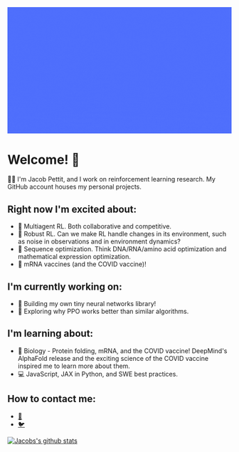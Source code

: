 ![banner](assets/banner-5s.gif)

# Welcome! 👋

👨‍💻 I'm Jacob Pettit, and I work on reinforcement learning research. My GitHub account houses my personal projects. 

## Right now I'm excited about:

- 🤖 Multiagent RL. Both collaborative and competitive.
- 💪 Robust RL. Can we make RL handle changes in its environment, such as noise in observations and in environment dynamics?
- 🧬 Sequence optimization. Think DNA/RNA/amino acid optimization and mathematical expression optimization.
- 💉 mRNA vaccines (and the COVID vaccine)!

## I'm currently working on:

- 🧠 Building my own tiny neural networks library!
- 🤔 Exploring why PPO works better than similar algorithms.

## I'm learning about:

- 🔬 Biology - Protein folding, mRNA, and the COVID vaccine! DeepMind's AlphaFold release and the exciting science of the COVID vaccine inspired me to learn more about them.
- 💻 JavaScript, JAX in Python, and SWE best practices.

## How to contact me:
- [📧](mailto:jfpettit@gmail.com)
- [🐦](https://twitter.com/pettitjf)


[![Jacobs's github stats](https://github-readme-stats.vercel.app/api?username=jfpettit&theme=radical)](https://github.com/anuraghazra/github-readme-stats)

<!--
**jfpettit/jfpettit** is a ✨ _special_ ✨ repository because its `README.md` (this file) appears on your GitHub profile.

Here are some ideas to get you started:

- 🔭 I’m currently working on ...
- 🌱 I’m currently learning ...
- 👯 I’m looking to collaborate on ...
- 🤔 I’m looking for help with ...
- 💬 Ask me about ...
- 📫 How to reach me: ...
- 😄 Pronouns: ...
- ⚡ Fun fact: ...
-->
